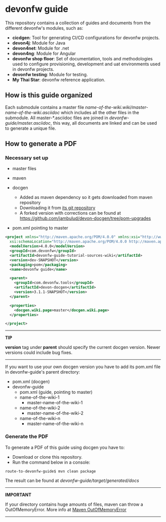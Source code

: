 
# devonfw guide

This repository contains a collection of guides and documents from the different devonfw's modules, such as:

* **cicdgen**: Tool for generating CI/CD configurations for devonfw projects.
* **devon4j**: Module for Java
* **devon4net**: Module for .net
* **devon4ng**: Module for Angular
* **devonfw shop floor**: Set of documentation, tools and methodologies used to configure provisioning, development and uat environments used in devonfw projects.
* **devonfw testing**: Module for testing.
* **My Thai Star**: devonfw reference application.


## How is this guide organized

Each submodule contains a master file *name-of-the-wiki.wiki/master-name-of-the-wiki.asciidoc* which includes all the other files in the submodule. All master-*.asciidoc files are joined in *devonfw-guide/master.asciidoc*, this way, all documents are linked and can be used to generate a unique file.

## How to generate a PDF

### Necessary set up

* master files
* maven
* docgen 
    * Added as maven dependency so it gets downloaded from maven repository
    * Downloading it from [its git repository](https://github.com/devonfw/devon-docgen)
    * A forked version with corrections can be found at https://github.com/jambulud/devon-docgen/tree/pom-upgrades

* pom.xml pointing to master

```xml
<project xmlns="http://maven.apache.org/POM/4.0.0" xmlns:xsi="http://www.w3.org/2001/XMLSchema-instance"
  xsi:schemaLocation="http://maven.apache.org/POM/4.0.0 http://maven.apache.org/xsd/maven-4.0.0.xsd">
  <modelVersion>4.0.0</modelVersion>
  <groupId>com.devonfw</groupId>
  <artifactId>devonfw-guide-tutorial-sources-wiki</artifactId>
  <version>dev-SNAPSHOT</version>
  <packaging>pom</packaging>
  <name>devonfw guide</name>

  <parent>
    <groupId>com.devonfw.tools</groupId>
    <artifactId>devon-docgen</artifactId>
    <version>3.1.1-SNAPSHOT</version>
  </parent>

  <properties>
    <docgen.wiki.page>master</docgen.wiki.page>
  </properties>

</project>
```

---
**TIP**

**version** tag under **parent** should specify the current docgen version. Newer versions could include bug fixes.

---


If you want to use your own docgen version you have to add its pom.xml file in devonfw-guide's parent directory:

* pom.xml (docgen)
* devonfw-guide
    * pom.xml (guide, pointing to master)
    * name-of-the-wiki-1
        * master-name-of-the-wiki-1
    * name-of-the-wiki-2
        * master-name-of-the-wiki-2
    * name-of-the-wiki-n
        * master-name-of-the-wiki-n



### Generate the PDF

To generate a PDF of this guide using docgen you have to:

* Download or clone this repository.
* Run the command below in a console:

```bash
route-to-devonfw-guide$ mvn clean package
```

The result can be found at *devonfw-guide/target/generated/docs*


---
**IMPORTANT**

If your directory contains huge amounts of files, maven can throw a OutOfMemoryError. More info at [Maven OutOfMemoryError](https://cwiki.apache.org/confluence/display/MAVEN/OutOfMemoryError)

---


